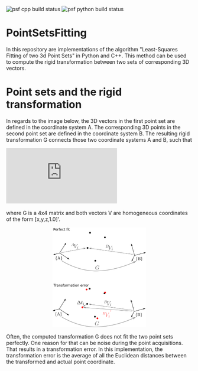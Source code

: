 ![psf cpp build status](https://github.com/eidelen/PointSetsFitting/actions/workflows/cpp.yml/badge.svg) ![psf python build status](https://github.com/eidelen/PointSetsFitting/actions/workflows/pythonpackage.yml/badge.svg)

# PointSetsFitting

In this repository are implementations of the algorithm "Least-Squares Fitting of two 3d Point Sets" in Python and C++. This method can be used to compute the rigid transformation between two sets of corresponding 3D vectors. 


# Point sets and the rigid transformation

In regards to the image below, the 3D vectors in the first point set are defined in the coordinate system A. The corresponding 3D points in the second point set are defined in the coordinate system B. The resulting rigid transformation G connects those two coordinate systems A and B, such that 

![equation](https://latex.codecogs.com/gif.latex?%7B%5EB%7DV_i%20%3D%20G%20%5Ccdot%20%7B%5EA%7DV_i)

where G is a 4x4 matrix and both vectors V are homogeneous coordinates of the form [x,y,z,1.0]'.

<p align="center"><img alt="smoothing" src="docs/img/transErr.png" width="50%"></p>

Often, the computed transformation G does not fit the two point sets perfectly. One reason for that can be noise during the point acquisitions. That results in a transformation error. In this implementation, the transformation error is the average of all the Euclidean distances between the transformed and actual point coordinate.
